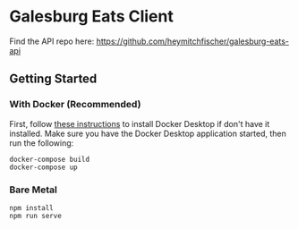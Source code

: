 # Galesburg Eats Client

Find the API repo here: https://github.com/heymitchfischer/galesburg-eats-api

## Getting Started

### With Docker (Recommended)
First, follow [these instructions](https://docs.docker.com/get-docker/) to install Docker Desktop if don't have it installed. Make sure you have the Docker Desktop application started, then run the following:
```
docker-compose build
docker-compose up
```

### Bare Metal
```
npm install
npm run serve
```